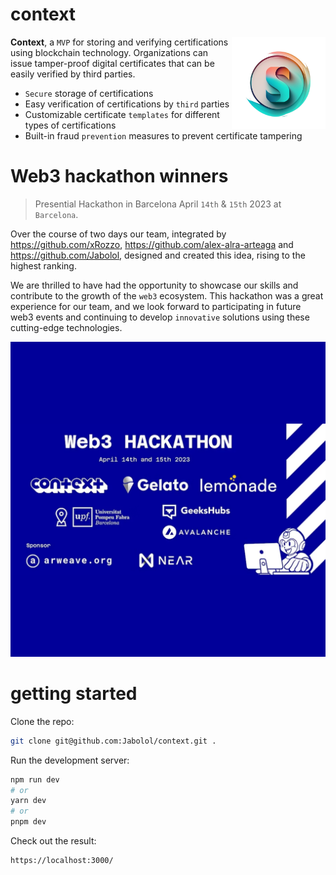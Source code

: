 # context

<img align="right" src="./public/scholario.png" width="150px" alt="the logo" />

**Context**, a `MVP` for storing and verifying certifications using blockchain
technology. Organizations can issue tamper-proof digital certificates that can
be easily verified by third parties.

- `Secure` storage of certifications
- Easy verification of certifications by `third` parties
- Customizable certificate `templates` for different types of certifications
- Built-in fraud `prevention` measures to prevent certificate tampering

# Web3 hackathon winners

> Presential Hackathon in Barcelona April `14th` & `15th` 2023 at `Barcelona`.

Over the course of two days our team, integrated by https://github.com/xRozzo,
https://github.com/alex-alra-arteaga and https://github.com/Jabolol, designed
and created this idea, rising to the highest ranking.

We are thrilled to have had the opportunity to showcase our skills and
contribute to the growth of the `web3` ecosystem. This hackathon was a great
experience for our team, and we look forward to participating in future web3
events and continuing to develop `innovative` solutions using these cutting-edge
technologies.

![](./public/hackathon.png)

# getting started

Clone the repo:

```sh
git clone git@github.com:Jabolol/context.git .
```

Run the development server:

```sh
npm run dev
# or
yarn dev
# or
pnpm dev
```

Check out the result:

```
https://localhost:3000/
```
